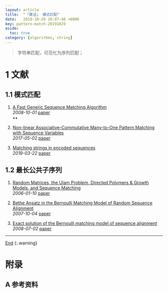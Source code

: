 ```yaml
---
layout: article
title:  "「算法」 模式匹配"
date:   2019-10-29 10:07:40 +0800
key: pattern-match-20191029
aside:
  toc: true
category: [algorithms, string]
---
```

<span id='head'></span>
>字符串匹配，可范化为序列匹配；   

<!--more-->  

# 1 文献

## 1.1 模式匹配
1. [A Fast Generic Sequence Matching Algorithm](http://cn.arxiv.org/abs/0810.0264)     
*2008-10-01* [paper](https://arxiv.org/abs/0810.0264)    
$\bullet \bullet$    

1. [Non-linear Associative-Commutative Many-to-One Pattern Matching with Sequence Variables](http://cn.arxiv.org/abs/1705.00907)    
*2017-05-02* [paper](https://arxiv.org/abs/1705.00907)    

1. [Matching strings in encoded sequences](http://cn.arxiv.org/abs/1903.09625)    
*2019-03-22* [paper](https://arxiv.org/abs/1903.09625)     


## 1.2 最长公共子序列
1. [Random Matrices, the Ulam Problem, Directed Polymers & Growth Models, and Sequence Matching](https://arxiv.org/abs/cond-mat/0701193)    
*2006-01-10* [paper](http://cn.arxiv.org/abs/cond-mat/0701193)    

1. [Bethe Ansatz in the Bernoulli Matching Model of Random Sequence Alignment](http://cn.arxiv.org/abs/0710.1030)    
*2007-10-04* [paper](https://arxiv.org/abs/0710.1030)    

1. [Exact solution of the Bernoulli matching model of sequence alignment](http://cn.arxiv.org/abs/0807.0362)     
*2008-07-02* [paper](https://arxiv.org/abs/0807.0362)    


-------------------  
[End](#head)
{:.warning}  


# 附录
## A 参考资料
